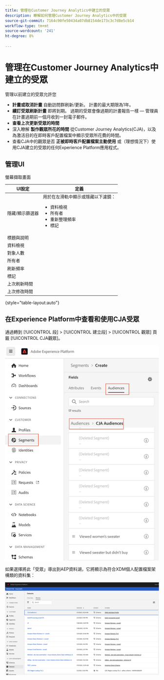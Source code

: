 ```yaml
---
title: 管理在Customer Journey Analytics中建立的受眾
description: 瞭解如何管理Customer Journey Analytics中的受眾
source-git-commit: 7164c90fe50434a07db8154de173c3c7d8e5cb14
workflow-type: tm+mt
source-wordcount: '241'
ht-degree: 8%

---
```



# 管理在Customer Journey Analytics中建立的受眾

管理以前建立的受眾允許您

* **計畫或取消計畫** 自動訪問群刷新/更新。 計畫的最大期限為1年。
* **續訂受眾刷新計畫** 即將到期。 過期的受眾會像過期的計畫報告一樣 — 管理員在計畫過期前一個月收到一封電子郵件。
* **查看上次更新受眾的時間**
* 深入瞭解 **製作觀眾所花的時間** 從Customer Journey Analytics(CJA)，以及為激活目的在即時客戶配置檔案中顯示受眾所花費的時間。
* 查看CJA中的觀眾是否 **正被即時客戶配置檔案主動使用** 或（理想情況下）使用CJA建立的受眾的任何Experience Platform應用程式。

## 管理UI

螢幕擷取畫面

| UI設定 | 定義 |
| --- | --- |
| 隱藏/顯示篩選器 | 用於在左滑軌中顯示或隱藏以下濾鏡： <ul><li>資料檢視</li><li>所有者</li><li>重新整理頻率</li><li>標記</li></ul> |
| 標題與說明 |  |
| 資料檢視 |
| 對象人數 |  |
| 所有者 |  |
| 刷新頻率 |  |
| 標記 |  |
| 上次刷新時間 |  |
| 上次修改時間 |  |

{style=&quot;table-layout:auto&quot;}

## 在Experience Platform中查看和使用CJA受眾

通過轉到 [!UICONTROL 段] > [!UICONTROL 建立段] > [!UICONTROL 觀眾] 頁籤 [!UICONTROL CJA觀眾]。

![](assets/audiences-aep.png)

如果選擇將此「受眾」導出到AEP資料湖，它將顯示為符合XDM個人配置檔案架構類的資料集：

![](assets/aep-datalake.png)

